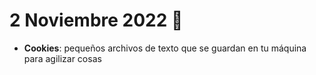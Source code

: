 # 2 Noviembre 2022 🐞

- **Cookies**: pequeños archivos de texto que se guardan en tu máquina para agilizar cosas